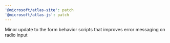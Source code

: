 ```yaml
---
'@microsoft/atlas-site': patch
'@microsoft/atlas-js': patch
---
```


Minor update to the form behavior scripts that improves error messaging on radio input
